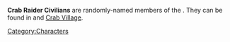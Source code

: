 **Crab Raider Civilians** are randomly-named members of the [](02%20-%20Projects%20&%20Wikis/Kenshi/Kenshi%20Wiki/Kenshi%20Wiki%20Template/Crab_Raiders.md). They can be found in [](Crab_Town.md) and [Crab Village](Crab_Village.md "wikilink").

[Category:Characters](Category:Characters "wikilink")